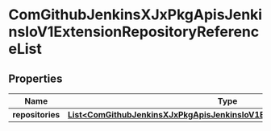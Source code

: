 
# ComGithubJenkinsXJxPkgApisJenkinsIoV1ExtensionRepositoryReferenceList

## Properties
Name | Type | Description | Notes
------------ | ------------- | ------------- | -------------
**repositories** | [**List&lt;ComGithubJenkinsXJxPkgApisJenkinsIoV1ExtensionRepositoryReference&gt;**](ComGithubJenkinsXJxPkgApisJenkinsIoV1ExtensionRepositoryReference.md) |  |  [optional]



